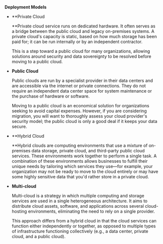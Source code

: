 **Deployment Models**

- **Private Cloud  
      
    **Private cloud service runs on dedicated hardware. It often serves as a bridge between the public cloud and legacy on-premises systems. A private cloud's capacity is static, based on how much storage has been paid for; it can be run internally or by an independent contractor.
    
    This is a step toward a public cloud for many organizations, allowing solutions around security and data sovereignty to be resolved before moving to a public cloud.
    
- **Public Cloud**
    
    Public clouds are run by a specialist provider in their data centers and are accessible via the internet or private connections. They do not require an independent data center space for system maintenance or the purchase of hardware or software.
    
    Moving to a public cloud is an economical solution for organizations seeking to avoid capital expenses. However, if you are considering migration, you will want to thoroughly assess your cloud provider's security model; the public cloud is only a good deal if it keeps your data secure.
    
- **Hybrid Cloud  
      
    **Hybrid clouds are computing environments that use a mixture of on-premises data storage, private cloud, and third-party public cloud services. These environments work together to perform a single task. A combination of these environments allows businesses to fulfill their unique needs by tailoring which services they use—for example, your organization may not be ready to move to the cloud entirely or may have some highly sensitive data that you'd rather store in a private cloud.
- **Multi-cloud**
    
    Multi-cloud is a strategy in which multiple computing and storage services are used in a single heterogeneous architecture. It aims to distribute cloud assets, software, and applications across several cloud-hosting environments, eliminating the need to rely on a single provider.
    
    This approach differs from a hybrid cloud in that the cloud services can function either independently or together, as opposed to multiple types of infrastructure functioning collectively (e.g., a data center, private cloud, and a public cloud).